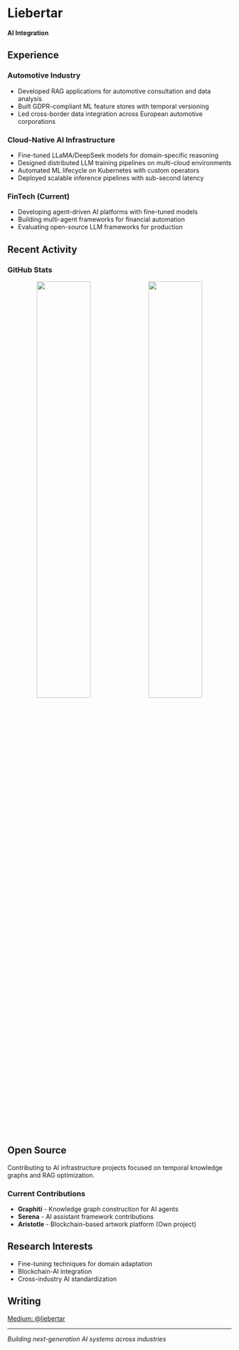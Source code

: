 # Liebertar

**AI Integration**

## Experience

### Automotive Industry
- Developed RAG applications for automotive consultation and data analysis
- Built GDPR-compliant ML feature stores with temporal versioning
- Led cross-border data integration across European automotive corporations

### Cloud-Native AI Infrastructure
- Fine-tuned LLaMA/DeepSeek models for domain-specific reasoning
- Designed distributed LLM training pipelines on multi-cloud environments
- Automated ML lifecycle on Kubernetes with custom operators
- Deployed scalable inference pipelines with sub-second latency

### FinTech (Current)
- Developing agent-driven AI platforms with fine-tuned models
- Building multi-agent frameworks for financial automation
- Evaluating open-source LLM frameworks for production

## Recent Activity

<!--START_SECTION:activity-->
<!--END_SECTION:activity-->

### GitHub Stats
<p align="center">
  <img width="49%" src="https://github-readme-stats.vercel.app/api?username=liebertar&show_icons=true&theme=dark&hide_border=true&include_all_commits=true&count_private=true" />
  <img width="49%" src="https://github-readme-stats.vercel.app/api/top-langs/?username=liebertar&layout=compact&theme=dark&hide_border=true&langs_count=3" />
</p>

## Open Source
Contributing to AI infrastructure projects focused on temporal knowledge graphs and RAG optimization.

### Current Contributions
- **Graphiti** - Knowledge graph construction for AI agents
- **Serena** - AI assistant framework contributions
- **Aristotle** - Blockchain-based artwork platform (Own project)

## Research Interests
- Fine-tuning techniques for domain adaptation
- Blockchain-AI integration
- Cross-industry AI standardization

## Writing
[Medium: @liebertar](https://medium.com/@liebertar)

---
*Building next-generation AI systems across industries*
